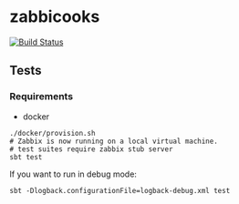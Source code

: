 # zabbicooks

[![Build Status](https://travis-ci.org/rerorero/zabbicook.svg?branch=master)](https://travis-ci.org/rerorero/zabbicook)

## Tests
### Requirements
- docker
```
./docker/provision.sh
# Zabbix is now running on a local virtual machine.
# test suites require zabbix stub server
sbt test
```
If you want to run in debug mode:
```
sbt -Dlogback.configurationFile=logback-debug.xml test
```
